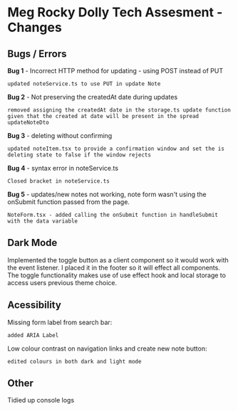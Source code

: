 # Meg Rocky Dolly Tech Assesment - Changes

## Bugs / Errors

**Bug 1** - Incorrect HTTP method for updating - using POST instead of PUT

    updated noteService.ts to use PUT in update Note

**Bug 2** - Not preserving the createdAt date during updates

    removed assigning the createdAt date in the storage.ts update function given that the created at date will be present in the spread updateNoteDto

**Bug 3** - deleting without confirming

    updated noteItem.tsx to provide a confirmation window and set the is deleting state to false if the window rejects

**Bug 4** - syntax error in noteService.ts

    Closed bracket in noteService.ts

**Bug 5** - updates/new notes not working, note form wasn't using the onSubmit function passed from the page.

    NoteForm.tsx - added calling the onSubmit function in handleSubmit with the data variable

## Dark Mode

Implemented the toggle button as a client component so it would work with the event listener. I placed it in the footer so it will effect all components. The toggle functionality makes use of use effect hook and local storage to access users previous theme choice.

## Acessibility

Missing form label from search bar:

    added ARIA Label

Low colour contrast on navigation links and create new note button:

    edited colours in both dark and light mode

## Other

Tidied up console logs
